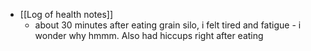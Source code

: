   * [[Log of health notes]]
    * about 30 minutes after eating grain silo, i felt tired and fatigue - i wonder why hmmm. Also had hiccups right after eating